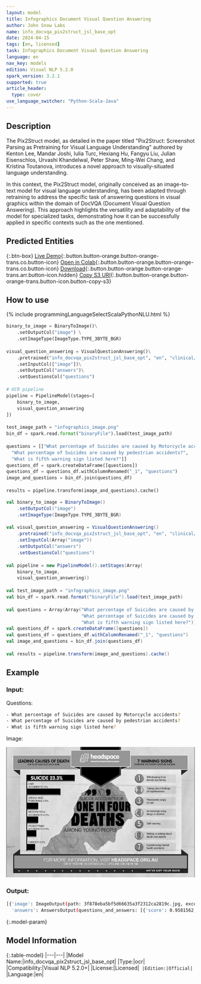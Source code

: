 ```yaml
---
layout: model
title: Infographics Document Visual Question Answering
author: John Snow Labs
name: info_docvqa_pix2struct_jsl_base_opt
date: 2024-04-15
tags: [en, licensed]
task: Infographics Document Visual Question Answering
language: en
nav_key: models
edition: Visual NLP 5.2.0
spark_version: 3.2.1
supported: true
article_header:
  type: cover
use_language_switcher: "Python-Scala-Java"
---
```


## Description

The Pix2Struct model, as detailed in the paper titled "Pix2Struct: Screenshot Parsing as Pretraining for Visual Language Understanding" authored by Kenton Lee, Mandar Joshi, Iulia Turc, Hexiang Hu, Fangyu Liu, Julian Eisenschlos, Urvashi Khandelwal, Peter Shaw, Ming-Wei Chang, and Kristina Toutanova, introduces a novel approach to visually-situated language understanding.

In this context, the Pix2Struct model, originally conceived as an image-to-text model for visual language understanding, has been adapted through retraining to address the specific task of answering questions in visual graphics within the domain of DocVQA (Document Visual Question Answering). This approach highlights the versatility and adaptability of the model for specialized tasks, demonstrating how it can be successfully applied in specific contexts such as the one mentioned.


## Predicted Entities

{:.btn-box}
[Live Demo](https://demo.johnsnowlabs.com/ocr/INFOGRAPHIC_VISUAL_QUESTION_ANSWERING/){:.button.button-orange.button-orange-trans.co.button-icon}
[Open in Colab](https://github.com/JohnSnowLabs/spark-ocr-workshop/blob/master/jupyter/Cards/SparkOCRInfographicsVisualQuestionAnswering.ipynb){:.button.button-orange.button-orange-trans.co.button-icon}
[Download](https://s3.amazonaws.com/auxdata.johnsnowlabs.com/clinical/ocr/info_docvqa_pix2struct_jsl_base_opt_en_5.3.1_3.0_1710998654000.zip){:.button.button-orange.button-orange-trans.arr.button-icon.hidden}
[Copy S3 URI](s3://auxdata.johnsnowlabs.com/clinical/ocr/info_docvqa_pix2struct_jsl_base_opt_en_5.3.1_3.0_1710998654000.zip){:.button.button-orange.button-orange-trans.button-icon.button-copy-s3}

## How to use

<div class="tabs-box" markdown="1">
{% include programmingLanguageSelectScalaPythonNLU.html %}

```python
binary_to_image = BinaryToImage()\
    .setOutputCol("image") \
    .setImageType(ImageType.TYPE_3BYTE_BGR)

visual_question_answering = VisualQuestionAnswering()\
    .pretrained("info_docvqa_pix2struct_jsl_base_opt", "en", "clinical/ocr")\
    .setInputCol(["image"])\
    .setOutputCol("answers")\
    .setQuestionsCol("questions")

# OCR pipeline
pipeline = PipelineModel(stages=[
    binary_to_image,
    visual_question_answering
])

test_image_path = "infographics_image.png"
bin_df = spark.read.format("binaryFile").load(test_image_path)

questions = [["What percentage of Suicides are caused by Motorcycle accidents?",
  "What percentage of Suicides are caused by pedestrian accidents?",
  "What is fifth warning sign listed here?"]]
questions_df = spark.createDataFrame([questions])
questions_df = questions_df.withColumnRenamed("_1", "questions")
image_and_questions = bin_df.join(questions_df)

results = pipeline.transform(image_and_questions).cache()
```
```scala
val binary_to_image = BinaryToImage()
    .setOutputCol("image")
    .setImageType(ImageType.TYPE_3BYTE_BGR)

val visual_question_answering = VisualQuestionAnswering()
    .pretrained("info_docvqa_pix2struct_jsl_base_opt", "en", "clinical/ocr")
    .setInputCol(Array("image"))
    .setOutputCol("answers")
    .setQuestionsCol("questions")

val pipeline = new PipelineModel().setStages(Array(
    binary_to_image,
    visual_question_answering))

val test_image_path = "infographics_image.png"
val bin_df = spark.read.format("binaryFile").load(test_image_path)

val questions = Array(Array("What percentage of Suicides are caused by Motorcycle accidents?",
                            "What percentage of Suicides are caused by pedestrian accidents?",
                            "What is fifth warning sign listed here?"))
val questions_df = spark.createDataFrame([questions])
val questions_df = questions_df.withColumnRenamed("_1", "questions")
val image_and_questions = bin_df.join(questions_df)

val results = pipeline.transform(image_and_questions).cache()
```
</div>

## Example

### Input:

Questions:

```bash
- What percentage of Suicides are caused by Motorcycle accidents?
- What percentage of Suicides are caused by pedestrian accidents?
- What is fifth warning sign listed here?                                                                                            
```

Image:


![Screenshot](/assets/images/examples_ocr/infographics_image.png)

### Output:
```bash
[{'image': ImageOutput(path: 3f878eba5bf5d66635a3f2312ca2819c.jpg, exception: None),
  'answers': AnswersOutput(questions_and_answers: [{'score': 0.9581562, 'question': 'What percentage of Suicides are caused by Motorcycle accidents? ', 'answer': '  4.2%'}, {'score': 0.98590666, 'question': 'What percentage of Suicides are caused by pedestrian accidents? ', 'answer': '  2.9%'}, {'score': 0.89071125, 'question': 'What is fifth warning sign listed here? ', 'answer': '  self-harming'}])}]
```


{:.model-param}
## Model Information

{:.table-model}
|---|---|
|Model Name:|info_docvqa_pix2struct_jsl_base_opt|
|Type:|ocr|
|Compatibility:|Visual NLP 5.2.0+|
|License:|Licensed|`
|Edition:|Official|`
|Language:|en|

